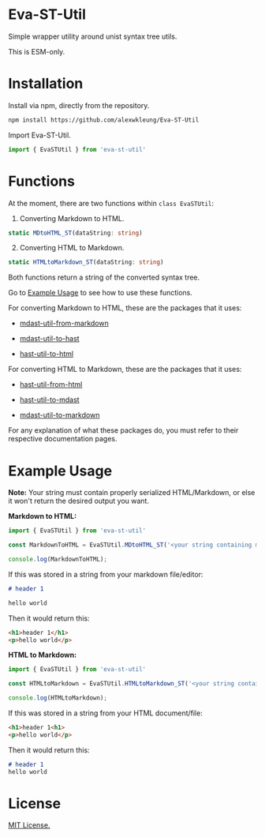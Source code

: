 # Eva-ST-Util

Simple wrapper utility around unist syntax tree utils.

This is ESM-only.

# Installation

Install via npm, directly from the repository.

```bash
npm install https://github.com/alexwkleung/Eva-ST-Util
```

Import Eva-ST-Util.

```typescript
import { EvaSTUtil } from 'eva-st-util'
```

# Functions

At the moment, there are two functions within `class EvaSTUtil`:

1) Converting Markdown to HTML.

```typescript
static MDtoHTML_ST(dataString: string)
```

2) Converting HTML to Markdown.

```typescript
static HTMLtoMarkdown_ST(dataString: string)
```

Both functions return a string of the converted syntax tree. 

Go to [Example Usage](#example-usage) to see how to use these functions.

For converting Markdown to HTML, these are the packages that it uses:

- [mdast-util-from-markdown](https://github.com/syntax-tree/mdast-util-from-markdown)

- [mdast-util-to-hast](https://github.com/syntax-tree/mdast-util-to-hast)

- [hast-util-to-html](https://github.com/syntax-tree/hast-util-to-html)

For converting HTML to Markdown, these are the packages that it uses:

- [hast-util-from-html](https://github.com/syntax-tree/hast-util-from-html)

- [hast-util-to-mdast](https://github.com/syntax-tree/hast-util-to-mdast)

- [mdast-util-to-markdown](https://github.com/syntax-tree/mdast-util-to-markdown)

For any explanation of what these packages do, you must refer to their respective documentation pages.

# Example Usage 

**Note:** Your string must contain properly serialized HTML/Markdown, or else it won't return the desired output you want.

**Markdown to HTML:**

```typescript
import { EvaSTUtil } from 'eva-st-util'

const MarkdownToHTML = EvaSTUtil.MDtoHTML_ST('<your string containing markdown>');

console.log(MarkdownToHTML);
```

If this was stored in a string from your markdown file/editor:

```markdown
# header 1

hello world
```

Then it would return this:

```html
<h1>header 1</h1>
<p>hello world</p>
```

**HTML to Markdown:**

```typescript
import { EvaSTUtil } from 'eva-st-util'

const HTMLtoMarkdown = EvaSTUtil.HTMLtoMarkdown_ST('<your string containing html nodes>');

console.log(HTMLtoMarkdown);
```

If this was stored in a string from your HTML document/file:

```html
<h1>header 1<h1>
<p>hello world</p>
```

Then it would return this:

```markdown
# header 1
hello world
```

# License 

[MIT License.](https://github.com/alexwkleung/Eva-ST-Util/blob/main/LICENSE)